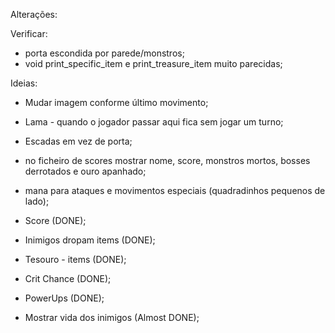 Alterações:


Verificar:
- porta escondida por parede/monstros;
- void print_specific_item e print_treasure_item muito parecidas;


Ideias:

- Mudar imagem conforme último movimento;
- Lama - quando o jogador passar aqui fica sem jogar um turno;
- Escadas em vez de porta;
- no ficheiro de scores mostrar nome, score, monstros mortos, bosses derrotados e ouro apanhado;
- mana para ataques e movimentos especiais (quadradinhos pequenos de lado);



- Score (DONE);
- Inimigos dropam items (DONE);
- Tesouro - items (DONE);
- Crit Chance (DONE);
- PowerUps (DONE);
- Mostrar vida dos inimigos (Almost DONE);

